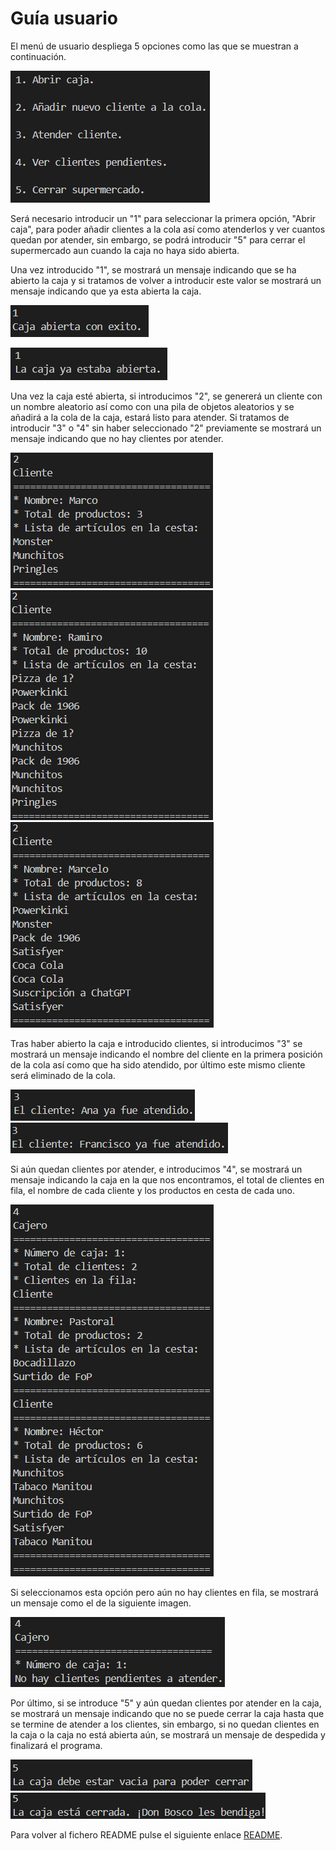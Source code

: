 # Guía usuario

El menú de usuario despliega 5 opciones como las que se muestran a continuación.

![alt text](./images/Menu1.png)

Será necesario introducir un "1" para seleccionar la primera opción, "Abrir caja", para poder añadir clientes a la cola así como atenderlos y ver cuantos quedan por atender, sin embargo, se podrá introducir "5" para cerrar el supermercado aun cuando la caja no haya sido abierta.

Una vez introducido "1", se mostrará un mensaje indicando que se ha abierto la caja y si tratamos de volver a introducir este valor se mostrará un mensaje indicando que ya esta abierta la caja.

![alt text](./images/Menu2.png)

![alt text](./images/Menu3.png)

Una vez la caja esté abierta, si introducimos "2", se genererá un cliente con un nombre aleatorio así como con una pila de objetos aleatorios y se añadirá a la cola de la caja, estará listo para atender.
Si tratamos de introducir "3" o "4" sin haber seleccionado "2" previamente se mostrará un mensaje indicando que no hay clientes por atender.

![alt text](./images/Menu4.png)![alt text](./images/Menu5.png)![alt text](./images/Menu6.png)

Tras haber abierto la caja e introducido clientes, si introducimos "3" se mostrará un mensaje indicando el nombre del cliente en la primera posición de la cola así como que ha sido atendido, por último este mismo cliente será eliminado de la cola.

![alt text](./images/Menu7.png) ![alt text](./images/Menu8.png)

Si aún quedan clientes por atender, e introducimos "4", se mostrará un mensaje indicando la caja en la que nos encontramos, el total de clientes en fila, el nombre de cada cliente y los productos en cesta de cada uno.

![alt text](./images/Menu9.png)

Si seleccionamos esta opción pero aún no hay clientes en fila, se mostrará un mensaje como el de la siguiente imagen.

![alt text](./images/Menu10.png)

Por último, si se introduce "5" y aún quedan clientes por atender en la caja, se mostrará un mensaje indicando que no se puede cerrar la caja hasta que se termine de atender a los clientes, sin embargo, si no quedan clientes en la caja o la caja no está abierta aún, se mostrará un mensaje de despedida y finalizará el programa.

![alt text](./images/Menu11.png) ![alt text](./images/Menu12.png)

Para volver al fichero README pulse el siguiente enlace [README](/README.md).